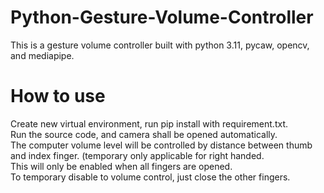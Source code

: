 # Python-Gesture-Volume-Controller
This is a gesture volume controller built with python 3.11, pycaw, opencv, and mediapipe.

# How to use
Create new virtual environment, run pip install with requirement.txt. <br>
Run the source code, and camera shall be opened automatically. <br>
The computer volume level will be controlled by distance between thumb and index finger. (temporary only applicable for right handed. <br>
This will only be enabled when all fingers are opened. <br>
To temporary disable to volume control, just close the other fingers.
